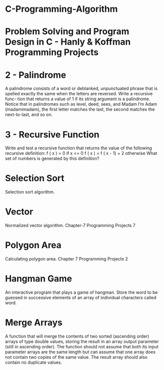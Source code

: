 # C-Programming-Algorithm
# Problem Solving and Program Design in C - Hanly & Koffman Programming Projects


# 2 - Palindrome 
A palindrome consists of a word or deblanked, unpunctuated phrase that is
spelled exactly the same when the letters are reversed. Write a recursive func-
tion that returns a value of 1 if its string argument is a palindrome. Notice that in
palindromes such as level, deed, sees, and Madam I’m Adam (madamimadam),
the first letter matches the last, the second matches the next-to-last, and so on.

# 3 - Recursive Function

Write and test a recursive function that returns the value of the following
recursive definition:
f ( x ) = 0                     if x <= 0
f ( x ) = f ( x - 1) + 2        otherwise
What set of numbers is generated by this definition?

# Selection Sort
Selection sort algorithm.

# Vector
Normalized vector algorithm. Chapter-7 Programming Projects 7

# Polygon Area
Calculating polygon area.
Chapter 7 Programming Projects 2

# Hangman Game
An interactive program that plays a game of hangman. Store the word to
be guessed in successive elements of an array of individual characters called
word. 

# Merge Arrays
A function that will merge the contents of two sorted (ascending order)
arrays of type double values, storing the result in an array output parameter
(still in ascending order). The function should not assume that both its input
parameter arrays are the same length but can assume that one array does not
contain two copies of the same value. The result array should also contain no
duplicate values.
